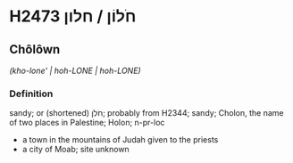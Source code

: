 # H2473 חֹלוֹן / חלון

## Chôlôwn

_(kho-lone' | hoh-LONE | hoh-LONE)_

### Definition

sandy; or (shortened) חֹלֹן; probably from H2344; sandy; Cholon, the name of two places in Palestine; Holon; n-pr-loc

- a town in the mountains of Judah given to the priests
- a city of Moab; site unknown
